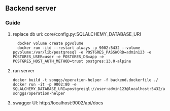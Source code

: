 ## Backend server

### Guide
1. replace db uri: core/config.py:SQLALCHEMY_DATABASE_URI
   ```
     docker volume create pgvolume
     docker run -itd --restart always -p 9002:5432 --volume pgvolume:/var/lib/postgresql -e POSTGRES_PASSWORD=admin123 -e POSTGRES_USER=user -e POSTGRES_DB=app -e POSTGRES_HOST_AUTH_METHOD=trust postgres:13.0-alpine
   ```
2. run server 
   ```
   docker build -t songgs/operation-helper -f backend.dockerfile ./
   docker run -it -p 9002:80 -e SQLALCHEMY_DATABASE_URI=postgresql://user:admin123@localhost:5432/app songgs/operation-helper
   ```
3. swagger UI: http://localhost:9002/api/docs